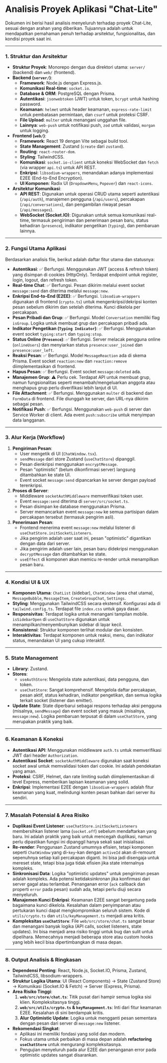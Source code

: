 # Analisis Proyek Aplikasi "Chat-Lite"

Dokumen ini berisi hasil analisis menyeluruh terhadap proyek Chat-Lite, sesuai dengan arahan yang diberikan. Tujuannya adalah untuk mendapatkan pemahaman penuh terhadap arsitektur, fungsionalitas, dan kondisi proyek saat ini.

---

### 1. **Struktur dan Arsitektur**

- **Struktur Proyek**: Monorepo dengan dua direktori utama: `server/` (backend) dan `web/` (frontend).
- **Backend (`server/`)**:
    - **Framework**: Node.js dengan Express.js.
    - **Komunikasi Real-time**: `socket.io`.
    - **Database & ORM**: PostgreSQL dengan Prisma.
    - **Autentikasi**: `jsonwebtoken` (JWT) untuk token, `bcrypt` untuk hashing password.
    - **Keamanan**: `helmet` untuk header keamanan, `express-rate-limit` untuk pembatasan permintaan, dan `csurf` untuk proteksi CSRF.
    - **File Upload**: `multer` untuk menangani unggahan file.
    - **Lainnya**: `web-push` untuk notifikasi push, `zod` untuk validasi, `morgan` untuk logging.
- **Frontend (`web/`)**:
    - **Framework**: React 19 dengan Vite sebagai build tool.
    - **State Management**: Zustand (`create` dari `zustand`).
    - **Routing**: `react-router-dom`.
    - **Styling**: TailwindCSS.
    - **Komunikasi**: `socket.io-client` untuk koneksi WebSocket dan `fetch` (via wrapper `api.ts`) untuk API REST.
    - **Enkripsi**: `libsodium-wrappers`, menandakan adanya implementasi E2EE (End-to-End Encryption).
    - **UI Komponen**: Radix UI (`DropdownMenu`, `Popover`) dan `react-icons`.
- **Arsitektur Komunikasi**:
    - **API REST**: Digunakan untuk operasi CRUD utama seperti autentikasi (`/api/auth`), manajemen pengguna (`/api/users`), percakapan (`/api/conversations`), dan pengambilan riwayat pesan (`/api/messages`).
    - **WebSocket (Socket.IO)**: Digunakan untuk semua komunikasi real-time, termasuk pengiriman dan penerimaan pesan baru, status kehadiran (`presence`), indikator pengetikan (`typing`), dan pembaruan lainnya.

---

### 2. **Fungsi Utama Aplikasi**

Berdasarkan analisis file, berikut adalah daftar fitur utama dan statusnya:

- **Autentikasi**: ✅ Berfungsi. Menggunakan JWT (access & refresh token) yang disimpan di cookies (HttpOnly). Terdapat endpoint untuk register, login, logout, dan refresh token.
- **Real-time Chat**: ✅ Berfungsi. Pesan dikirim melalui event socket `message:send` dan diterima melalui `message:new`.
- **Enkripsi End-to-End (E2EE)**: ✅ Berfungsi. `libsodium-wrappers` digunakan di frontend (`crypto.ts`) untuk mengenkripsi/dekripsi konten pesan sebelum dikirim dan setelah diterima. Kunci dikelola per percakapan.
- **Pesan Pribadi dan Grup**: ✅ Berfungsi. Model `Conversation` memiliki flag `isGroup`. Logika untuk membuat grup dan percakapan pribadi ada.
- **Indikator Pengetikan (`Typing Indicator`)**: ✅ Berfungsi. Menggunakan event socket `typing:start` dan `typing:stop`.
- **Status Online (`Presence`)**: ✅ Berfungsi. Server melacak pengguna online (`onlineUsers`) dan menyiarkan status `presence:user_joined` dan `presence:user_left`.
- **Reaksi Pesan**: ✅ Berfungsi. Model `MessageReaction` ada di skema Prisma. Event socket `reaction:new` dan `reaction:remove` diimplementasikan di frontend.
- **Hapus Pesan**: ✅ Berfungsi. Event socket `message:deleted` ada.
- **Manajemen Grup**: ⚠️ Perlu cek. Terdapat API untuk membuat grup, namun fungsionalitas seperti menambah/mengeluarkan anggota atau menghapus grup perlu diverifikasi lebih lanjut di UI.
- **File Attachment**: ✅ Berfungsi. Menggunakan `multer` di backend dan `FormData` di frontend. File diunggah ke server, dan URL-nya dikirim sebagai pesan.
- **Notifikasi Push**: ✅ Berfungsi. Menggunakan `web-push` di server dan Service Worker di client. Ada event `push:subscribe` untuk menyimpan data langganan.

---

### 3. **Alur Kerja (Workflow)**

1.  **Pengiriman Pesan**:
    - User mengetik di UI (`ChatWindow.tsx`).
    - `sendMessage` dari store Zustand (`useChatStore`) dipanggil.
    - Pesan dienkripsi menggunakan `encryptMessage`.
    - Pesan "optimistic" (belum dikonfirmasi server) langsung ditambahkan ke state UI.
    - Event socket `message:send` dipancarkan ke server dengan payload terenkripsi.
2.  **Proses di Server**:
    - Middleware `socketAuthMiddleware` memverifikasi token user.
    - Event `message:send` diterima di `server/src/socket.ts`.
    - Pesan disimpan ke database menggunakan Prisma.
    - Server memancarkan event `message:new` ke semua partisipan dalam percakapan tersebut (termasuk pengirim asli).
3.  **Penerimaan Pesan**:
    - Frontend menerima event `message:new` melalui listener di `useChatStore.initSocketListeners`.
    - Jika pengirim adalah user saat ini, pesan "optimistic" digantikan dengan data dari server.
    - Jika pengirim adalah user lain, pesan baru didekripsi menggunakan `decryptMessage` dan ditambahkan ke state.
    - `useEffect` di komponen akan memicu re-render untuk menampilkan pesan baru.

---

### 4. **Kondisi UI & UX**

- **Komponen Utama**: `ChatList` (sidebar), `ChatWindow` (area chat utama), `MessageBubble`, `MessageItem`, `CreateGroupChat`, `Settings`.
- **Styling**: Menggunakan TailwindCSS secara ekstensif. Konfigurasi ada di `tailwind.config.ts`. Terdapat file `index.css` untuk gaya dasar.
- **Responsivitas**: Terdapat logika untuk menangani tampilan mobile. `isSidebarOpen` di `useChatStore` digunakan untuk menampilkan/menyembunyikan sidebar di layar kecil.
- **Konsistensi**: Struktur komponen terlihat modular dan konsisten.
- **Interaktivitas**: Terdapat komponen untuk reaksi, menu, dan indikator status, menandakan UI yang cukup interaktif.

---

### 5. **State Management**

- **Library**: Zustand.
- **Stores**:
    - `useAuthStore`: Mengelola state autentikasi, data pengguna, dan token.
    - `useChatStore`: Sangat komprehensif. Mengelola daftar percakapan, pesan aktif, status kehadiran, indikator pengetikan, dan semua logika terkait socket (listener dan emitter).
- **Update State**: State diperbarui sebagai respons terhadap aksi pengguna (misalnya, `sendMessage`) dan event socket yang masuk (misalnya, `message:new`). Logika pembaruan terpusat di dalam `useChatStore`, yang merupakan praktik yang baik.

---

### 6. **Keamanan & Koneksi**

- **Autentikasi API**: Menggunakan middleware `auth.ts` untuk memverifikasi JWT dari header `Authorization`.
- **Autentikasi Socket**: `socketAuthMiddleware` digunakan saat koneksi socket awal untuk memvalidasi token dari cookie. Ini adalah pendekatan yang aman.
- **Proteksi**: CSRF, Helmet, dan rate limiting sudah diimplementasikan di level Express, memberikan lapisan keamanan yang solid.
- **Enkripsi**: Implementasi E2EE dengan `libsodium-wrappers` adalah fitur keamanan yang kuat, melindungi konten pesan bahkan dari server itu sendiri.

---

### 7. **Masalah Potensial & Area Risiko**

- **Duplikasi Event Listener**: `useChatStore.initSocketListeners` membersihkan listener lama (`socket.off`) sebelum mendaftarkan yang baru. Ini adalah praktik yang baik untuk mencegah duplikasi, namun perlu dipastikan fungsi ini dipanggil hanya sekali saat inisialisasi.
- **Re-render**: Penggunaan Zustand umumnya efisien, tetapi komponen seperti `ChatWindow` yang di-`key`-kan dengan `activeId` akan di-remount sepenuhnya setiap kali percakapan diganti. Ini bisa jadi disengaja untuk mereset state, tetapi bisa juga tidak efisien jika state internalnya kompleks.
- **Sinkronisasi Data**: Logika "optimistic updates" untuk pengiriman pesan adalah kompleks. Ada potensi ketidaksinkronan jika konfirmasi dari server gagal atau terlambat. Penanganan error (`ack` callback dan properti `error` pada pesan) sudah ada, tetapi perlu diuji secara menyeluruh.
- **Manajemen Kunci Enkripsi**: Keamanan E2EE sangat bergantung pada bagaimana kunci dikelola. Kesalahan dalam penyimpanan atau pertukaran kunci dapat mengkompromikan seluruh sistem. Kode di `utils/crypto.ts` dan `utils/keyManagement.ts` menjadi area kritis.
- **Kompleksitas `useChatStore`**: File `web/src/store/chat.ts` sangat besar dan menangani banyak logika (API calls, socket listeners, state updates). Ini bisa menjadi area risiko tinggi untuk bug dan sulit untuk dipelihara. Memecahnya menjadi beberapa store atau custom hooks yang lebih kecil bisa dipertimbangkan di masa depan.

---

### 8. **Output Analisis & Ringkasan**

- **Dependensi Penting**: React, Node.js, Socket.IO, Prisma, Zustand, TailwindCSS, libsodium-wrappers.
- **Struktur Logika Utama**: UI (React Components) → State (Zustand Store) → Komunikasi (Socket.IO & Fetch) → Server (Express, Prisma).
- **Area Risiko Tinggi**:
    1.  **`web/src/store/chat.ts`**: Titik pusat dari hampir semua logika sisi klien. Kompleksitasnya tinggi.
    2.  **`web/src/utils/crypto.ts` & `keyManagement.ts`**: Inti dari fitur keamanan E2EE. Kesalahan di sini berdampak kritis.
    3.  **Alur Optimistic Update**: Logika untuk mengganti pesan sementara dengan pesan dari server di `message:new` listener.
- **Rekomendasi Singkat**:
    - Aplikasi ini memiliki fondasi yang solid dan modern.
    - Fokus utama untuk perbaikan di masa depan adalah **refactoring `useChatStore`** untuk mengurangi kompleksitasnya.
    - Pengujian menyeluruh pada alur E2EE dan penanganan error pada optimistic updates sangat disarankan.
